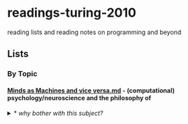 # readings-turing-2010
reading lists and reading notes on programming and beyond

## Lists 

### By Topic
#### [Minds as Machines and vice versa.md](https://github.com/kellydinneen/readings-turing-2010/blob/master/Minds%20as%20Machines%20and%20vice%20versa.md) - (computational) psychology/neuroscience and the philosophy of
<P ALIGN=Right> 
	<details>
		<summary> * <i>why bother with this subject?</i> </summary>
			<br>
	
	- <strong>how can learn from the human mind to build better software?</strong>
	
		* how can we (and should we) model computers on ourselves?
		
		* how can we avoid the pitfalls of human psychology when designing computer 'psychologies'
		
		* does framing software as psychology help us or hurt us as designers?	
		
	- <strong>how can we build software that is better for the human mind</strong>
	
		* how is the technology we use contributing to our wellbeing, planting new epistemic habits, changing the way we think
		
		* what can psychology + neuroscience tell us about how can we do better for users
		
		* how can we augment + fill in the gaps of human capacities rather than merely replicating + replacing them
		
	- <strong>how can understanding of computers enhance our understanding of the mind</strong>
	
		* what can psychologists/neuroscientists learn from programmers and computer scientists about the nature of information and thought
		
	- <strong>how can software be used as a tool in behavioral science research</strong>
	
		* for modelling of neural function, decision making, social interaction
		
		* for data processing
		
		* for data collection (e.g. scaled, web hosted surveys and digital experiments)
		
		* for communication and education
		
	- <strong>what should we think about AI?</strong>
	
		* what is there to be afraid of?
		
		* what kind of control do we have over the future?
	
	</details>

